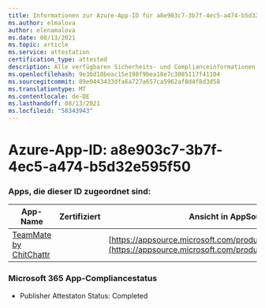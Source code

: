 ```yaml
---
title: Informationen zur Azure-App-ID für a8e903c7-3b7f-4ec5-a474-b5d32e595f50
ms.author: elmalova
author: elenamalova
ms.date: 08/13/2021
ms.topic: article
ms.service: attestation
certification_type: attested
description: Alle verfügbaren Sicherheits- und Complianceinformationen für a8e903c7-3b7f-4ec5-a474-b5d32e595f50.
ms.openlocfilehash: 9e36d18beac15e198f9bea18e7c3085117f41104
ms.sourcegitcommit: 89e0443433dfa6a727a657ca5962af8d4f8d3d58
ms.translationtype: MT
ms.contentlocale: de-DE
ms.lasthandoff: 08/13/2021
ms.locfileid: "58343943"
---
```

# <a name="azure-app-id-a8e903c7-3b7f-4ec5-a474-b5d32e595f50"></a>Azure-App-ID: a8e903c7-3b7f-4ec5-a474-b5d32e595f50


### <a name="apps-associated-with-this-id"></a>Apps, die dieser ID zugeordnet sind:
| **App-Name** | **Zertifiziert** | **Ansicht in AppSource** |
|--------------|---------------|-----------------------|
| [TeamMate by ChitChattr](https://docs.microsoft.com/microsoft-365-app-certification/forward/WA200002530) |  | [https://appsource.microsoft.com/product/office/WA200002530](https://appsource.microsoft.com/product/office/WA200002530) |

### <a name="microsoft-365-app-compliance-status"></a>Microsoft 365 App-Compliancestatus
- Publisher Attestaton Status: Completed
